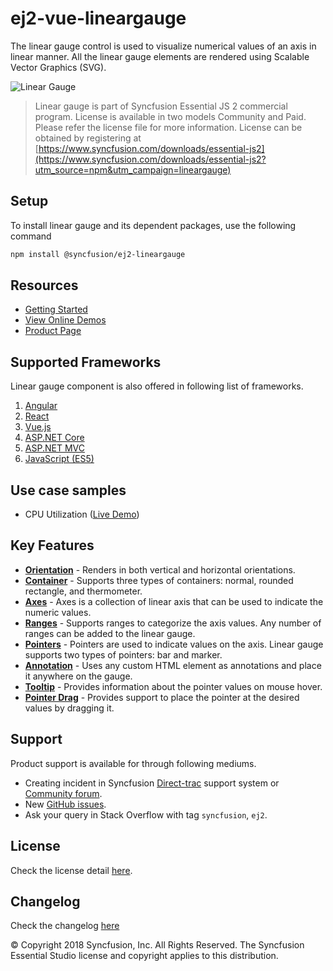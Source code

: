# ej2-vue-lineargauge

The linear gauge control is used to visualize numerical values of an axis in linear manner. All the linear gauge elements are rendered using Scalable Vector Graphics (SVG).

![Linear Gauge](https://ej2.syncfusion.com/products/images/lineargauge/readme.gif)

> Linear gauge is part of Syncfusion Essential JS 2 commercial program. License is available in two models Community and Paid. Please refer the license file for more information. License can be obtained by registering at [https://www.syncfusion.com/downloads/essential-js2](https://www.syncfusion.com/downloads/essential-js2?utm_source=npm&utm_campaign=lineargauge)

## Setup

To install linear gauge and its dependent packages, use the following command

```sh
npm install @syncfusion/ej2-lineargauge
```

## Resources

* [Getting Started](https://ej2.syncfusion.com/vue/documentation/linear-gauge/getting-started.html)
* [View Online Demos](https://ej2.syncfusion.com/vue/demos/#/material/lineargauge/default.html)
* [Product Page](https://www.syncfusion.com/vue-ui-components/gauge-charts)

## Supported Frameworks

Linear gauge component is also offered in following list of frameworks.

1. [Angular](https://www.npmjs.com/package/@syncfusion/ej2-ng-lineargauge?utm_source=npm&utm_campaign=lineargauge)
2. [React](https://www.npmjs.com/package/@syncfusion/ej2-react-lineargauge?utm_source=npm&utm_campaign=lineargauge)
3. [Vue.js](https://www.npmjs.com/package/@syncfusion/ej2-vue-lineargauge?utm_source=npm&utm_campaign=lineargauge)
4. [ASP.NET Core](https://aspdotnetcore.syncfusion.com/LinearGauge/Default#/material)
5. [ASP.NET MVC](https://aspnetmvc.syncfusion.com/LinearGauge/DefaultFunctionalities#/material) 
6. [JavaScript (ES5)](https://www.syncfusion.com/javascript-ui-controls/gauge-charts)

## Use case samples

* CPU Utilization ([Live Demo](https://ej2.syncfusion.com/vue/demos/#/material/lineargauge/annotation.html))

## Key Features

* [**Orientation**](https://ej2.syncfusion.com/vue/demos/#/material/lineargauge/container.html) - Renders in both vertical and horizontal orientations.
* [**Container**](https://ej2.syncfusion.com/vue/demos/#/material/lineargauge/container.html) - Supports three types of containers: normal, rounded rectangle, and thermometer.
* [**Axes**](https://ej2.syncfusion.com/vue/demos/#/material/lineargauge/axes.html) - Axes is a collection of linear axis that can be used to indicate the numeric values.
* [**Ranges**](https://ej2.syncfusion.com/vue/demos/#/material/lineargauge/ranges.html) - Supports ranges to categorize the axis values. Any number of ranges can be added to the linear gauge.
* [**Pointers**](https://ej2.syncfusion.com/vue/demos/#/material/lineargauge/axes.html) - Pointers are used to indicate values on the axis. Linear gauge supports two types of pointers: bar and marker.
* [**Annotation**](https://ej2.syncfusion.com/vue/demos/#/material/lineargauge/annotation.html) - Uses any custom HTML element as annotations and place it anywhere on the gauge.
* [**Tooltip**](https://ej2.syncfusion.com/vue/demos/#/material/lineargauge/tooltip.html) - Provides information about the pointer values on mouse hover.
* [**Pointer Drag**](https://ej2.syncfusion.com/vue/demos/#/material/circulargauge/user-interaction.html) - Provides support to place the pointer at the desired values by dragging it. 

## Support

Product support is available for through following mediums.

* Creating incident in Syncfusion [Direct-trac](https://www.syncfusion.com/support/directtrac/incidents?utm_source=npm&utm_campaign=lineargauge) support system or [Community forum](https://www.syncfusion.com/forums/essential-js2?utm_source=npm&utm_campaign=lineargauge).
* New [GitHub issues](https://github.com/syncfusion/ej2-lineargauge/issues).
* Ask your query in Stack Overflow with tag `syncfusion`, `ej2`.

## License

Check the license detail [here](https://github.com/syncfusion/ej2/blob/master/license?utm_source=npm&utm_campaign=lineargauge).

## Changelog

Check the changelog [here](https://github.com/syncfusion/ej2-lineargauge/blob/master/CHANGELOG.md?utm_source=npm&utm_campaign=lineargauge)

© Copyright 2018 Syncfusion, Inc. All Rights Reserved. The Syncfusion Essential Studio license and copyright applies to this distribution.